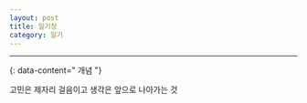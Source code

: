 ```yaml
---
layout: post
title: 일기장
category: 일기
---
```


---
{: data-content=" 개념 "}

고민은 제자리 걸음이고
생각은 앞으로 나아가는 것

